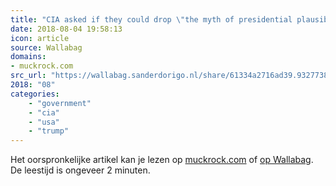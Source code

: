 ```yaml
---
title: "CIA asked if they could drop \"the myth of presidential plausible deniability\""
date: 2018-08-04 19:58:13
icon: article
source: Wallabag
domains:
- muckrock.com
src_url: "https://wallabag.sanderdorigo.nl/share/61334a2716ad39.93277388"
2018: "08"
categories:
    - "government"
    - "cia"
    - "usa"
    - "trump"
---
```

Het oorspronkelijke artikel kan je lezen op [muckrock.com](https://www.muckrock.com/news/archives/2017/may/02/cia-presidential-plausible-deniablity/) of [op Wallabag](https://wallabag.sanderdorigo.nl/share/61334a2716ad39.93277388). De leestijd is ongeveer 2 minuten.